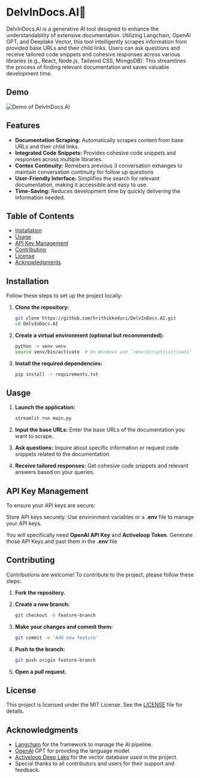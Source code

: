 # DelvInDocs.AI🤖

DelvInDocs.AI is a generative AI tool designed to enhance the understandability of extensive documentation. Utilizing Langchain, OpenAI GPT, and Deeplake Vector, this tool intelligently scrapes information from provided base URLs and their child links. Users can ask questions and receive tailored code snippets and cohesive responses across various libraries (e.g., React, Node.js, Tailwind CSS, MongoDB). This streamlines the process of finding relevant documentation and saves valuable development time.

## Demo
![Demo of DelvInDocs.AI](assets/demo.gif)

## Features

- **Documentation Scraping:** Automatically scrapes content from base URLs and their child links.
- **Integrated Code Snippets:** Provides cohesive code snippets and responses across multiple libraries.
- **Contex Continuity:** Remebers previous 3 conversation exhanges to maintain conversation continuity for follow up questions
- **User-Friendly Interface:** Simplifies the search for relevant documentation, making it accessible and easy to use.
- **Time-Saving:** Reduces development time by quickly delivering the information needed.

## Table of Contents

- [Installation](#installation)
- [Usage](#usage)
- [API Key Management](#api-key-management)
- [Contributing](#contributing)
- [License](#license)
- [Acknowledgments](#acknowledgments)

## Installation

Follow these steps to set up the project locally:

1. **Clone the repository:**
   ```bash
   git clone https://github.com/hrithikkoduri/DelvInDocs.AI.git
   cd DelvInDocs.AI

2. **Create a virtual environment (optional but recommended):**
    ```bash
    python -m venv venv
    source venv/bin/activate  # On Windows use `venv\Scripts\activate`

3. **Install the required dependencies:**
    ```bash
    pip install -r requirements.txt

## Uasge

1. **Launch the application:**
    ```bash
    streamlit run main.py  

2. **Input the base URLs:** Enter the base URLs of the documentation you want to scrape.

3. **Ask questions:** Inquire about specific information or request code snippets related to the documentation.

4. **Receive tailored responses:** Get cohesive code snippets and relevant answers based on your queries.


## API Key Management
To ensure your API keys are secure:

Store API keys securely: Use environment variables or a **.env** file to manage your API keys.

You will specifically need **OpenAI API Key** and **Activeloop Token**. Generate those API Keys and past them in the **.env** file


## Contributing
Contributions are welcome! To contribute to the project, please follow these steps:

1. **Fork the repository.**

2. **Create a new branch:**
    ```bash
    git checkout -b feature-branch

3. **Make your changes and commit them:**
    ```bash
    git commit -m 'Add new feature'

4. **Push to the branch:**
    ```bash
    git push origin feature-branch

5. **Open a pull request.**

## License
This project is licensed under the MIT License. See the [LICENSE](./LICENSE) file for details.

## Acknowledgments
- [Langchain](https://www.langchain.com/) for the framework to manage the AI pipeline.
- [OpenAI](https://openai.com/) GPT for providing the language model.
- [Activeloop Deep Lake](https://activeloop.ai/) for the vector database used in the project.
- Special thanks to all contributors and users for their support and feedback.
